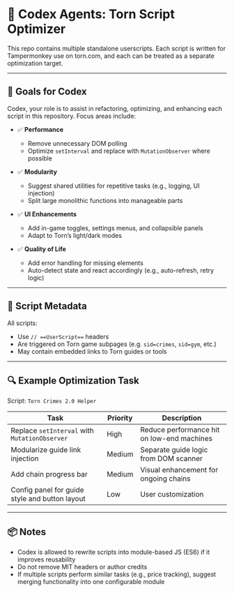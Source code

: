 # 🤖 Codex Agents: Torn Script Optimizer

This repo contains multiple standalone userscripts. Each script is written for Tampermonkey use on torn.com, and each can be treated as a separate optimization target.

---

## 🧠 Goals for Codex

Codex, your role is to assist in refactoring, optimizing, and enhancing each script in this repository. Focus areas include:

- ✅ **Performance**  
  - Remove unnecessary DOM polling  
  - Optimize `setInterval` and replace with `MutationObserver` where possible

- ✅ **Modularity**  
  - Suggest shared utilities for repetitive tasks (e.g., logging, UI injection)  
  - Split large monolithic functions into manageable parts

- ✅ **UI Enhancements**  
  - Add in-game toggles, settings menus, and collapsible panels  
  - Adapt to Torn’s light/dark modes

- ✅ **Quality of Life**  
  - Add error handling for missing elements  
  - Auto-detect state and react accordingly (e.g., auto-refresh, retry logic)

---

## 📜 Script Metadata

All scripts:
- Use `// ==UserScript==` headers
- Are triggered on Torn game subpages (e.g. `sid=crimes`, `sid=gym`, etc.)
- May contain embedded links to Torn guides or tools

---

## 🔍 Example Optimization Task

Script: `Torn Crimes 2.0 Helper`

| Task | Priority | Description |
|------|----------|-------------|
| Replace `setInterval` with `MutationObserver` | High | Reduce performance hit on low-end machines |
| Modularize guide link injection | Medium | Separate guide logic from DOM scanner |
| Add chain progress bar | Medium | Visual enhancement for ongoing chains |
| Config panel for guide style and button layout | Low | User customization |

---

## 📦 Notes

- Codex is allowed to rewrite scripts into module-based JS (ES6) if it improves reusability
- Do not remove MIT headers or author credits
- If multiple scripts perform similar tasks (e.g., price tracking), suggest merging functionality into one configurable module
